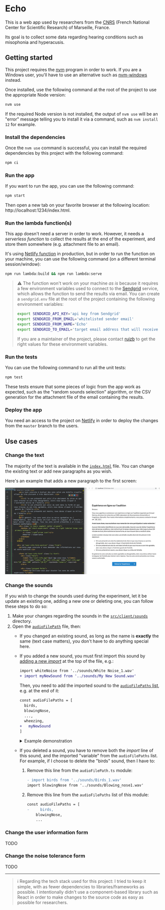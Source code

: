 # Echo

This is a web app used by researchers from the [CNRS](https://en.wikipedia.org/wiki/French_National_Centre_for_Scientific_Research) (French National Center for Scientific Research) of Marseille, France.

Its goal is to collect some data regarding hearing conditions such as misophonia and hyperacusis.

## Getting started

This project requires the [nvm](https://github.com/nvm-sh/nvm) program in order to work. If you are a Windows user, you'll have to use an alternative such as [nvm-windows](https://github.com/coreybutler/nvm-windows) instead.

Once installed, use the following command at the root of the project to use the appropriate Node version:

```sh
nvm use
```

If the required Node version is not installed, the output of `nvm use` will be an "error" message telling you to install it via a command, such as `nvm install 12` for example.

### Install the dependencies

Once the `nvm use` command is successful, you can install the required dependencies by this project with the following command:

```sh
npm ci
```

### Run the app

If you want to run the app, you can use the following command:

```sh
npm start
```

Then open a new tab on your favorite browser at the following location: http://localhost:1234/index.html.

### Run the lambda function(s)

This app doesn't need a server in order to work. However, it needs a _serverless function_ to collect the results at the end of the experiment, and store them somewhere (e.g. attachment file to an email).

It's using [Netlify function](https://docs.netlify.com/functions/overview/) in production, but in order to run the function on your machine, you can use the following command (on a different terminal session/window):

```sh
npm run lambda:build && npm run lambda:serve
```

> :warning: The function won't work on your machine _as is_ because it requires a few environment variables used to connect to the [Sendgrid](https://sendgrid.com/) service, which allows the function to send the results via email.
> You can create a `sendgrid.env` file at the root of the project containing the following environment variables:
> ```sh
> export SENDGRID_API_KEY='api key from Sendgrid'
> export SENDGRID_FROM_EMAIL='whitelisted sender email'
> export SENDGRID_FROM_NAME='Echo'
> export SENDGRID_TO_EMAIL='target email address that will receive the results'
> ```
> If you are a maintainer of the project, please contact [ruizb](https://github.com/ruizb) to get the right values for these environment variables.

### Run the tests

You can use the following command to run all the unit tests:

```sh
npm test
```

These tests ensure that some pieces of logic from the app work as expected, such as the "random sounds selection" algorithm, or the CSV generation for the attachment file of the email containing the results.

### Deploy the app

You need an access to the project on [Netlify](https://www.netlify.com/) in order to deploy the changes from the `master` branch to the users.

## Use cases

### Change the text

The majority of the text is available in the [`index.html`](https://github.com/ruizb/echo/blob/master/src/client/index.html) file. You can change the existing text or add new paragraphs as you wish.

Here's an example that adds a new paragraph to the first screen:

![Example adding new text to the first screen GIF](docs/change-text.gif)

### Change the sounds

If you wish to change the sounds used during the experiment, let it be update an existing one, adding a new one or deleting one, you can follow these steps to do so:

1. Make your changes regarding the sounds in the [`src/client/sounds`](https://github.com/ruizb/echo/tree/master/src/client/sounds) directory.
2. Open the [`audioFilePath`](https://github.com/ruizb/echo/blob/a7ce225d95238b622e2422cfb25035d9b298fad6/src/client/models/audioFilePath.ts) file, then:
   - If you changed an existing sound, as long as the name is **exactly** the same (text case matters), you don't have to do anything special here.
   - If you added a new sound, you must first import this sound by [adding a new _import_](https://github.com/ruizb/echo/blob/a7ce225d95238b622e2422cfb25035d9b298fad6/src/client/models/audioFilePath.ts#L28) at the top of the file, e.g.:
     ```diff
     import whiteNoise from '../sounds/White Noise_1.wav'
     + import myNewSound from '../sounds/My New Sound.wav'
     ```
     Then, you need to add the imported sound to the [`audioFilePaths` list](https://github.com/ruizb/echo/blob/a7ce225d95238b622e2422cfb25035d9b298fad6/src/client/models/audioFilePath.ts#L33-L60), e.g. at the end of it:
     ```diff
     const audioFilePaths = [
       birds,
       blowingNose,
       ...,
       wheezing,
     +   myNewSound
     ]
     ```
     <details>
       <summary>Example demonstration</summary>
       
       ![Adding a new sound GIF](docs/add-new-sound.gif)
     </details>

   - If you deleted a sound, you have to remove both the _import_ line of this sound, and the imported "variable" from the `audioFilePaths` list. For example, if I choose to delete the "birds" sound, then I have to:
      1. Remove this line from the `audioFilePath.ts` module:
          ```diff
         - import birds from '../sounds/Birds_1.wav'
         import blowingNose from '../sounds/Blowing_nose1.wav'
          ```
     2. Remove this line from the `audioFilePaths` list of this module:
         ```diff
         const audioFilePaths = [
         -     birds,
             blowingNose,
             ...
         ```

### Change the user information form

TODO

### Change the noise tolerance form

TODO

---

> :information_source: Regarding the tech stack used for this project: I tried to keep it simple, with as fewer dependencies to libraries/frameworks as possible. I intentionally didn't use a component-based library such as React in order to make changes to the source code as easy as possible for researchers.
